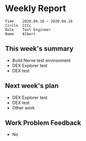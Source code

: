 # Weekly Report 
```
Time	2020.04.10 ~ 2020.04.16
Circle	CCCc
Role	Test Engineer
Name	Albert
```
## This week's summary 
- Build Nerve test environment
- DEX Explorer test
- DEX test



## Next week's plan

- DEX Explorer test
- DEX test
- Other work


## Work Problem Feedback 
- No 

